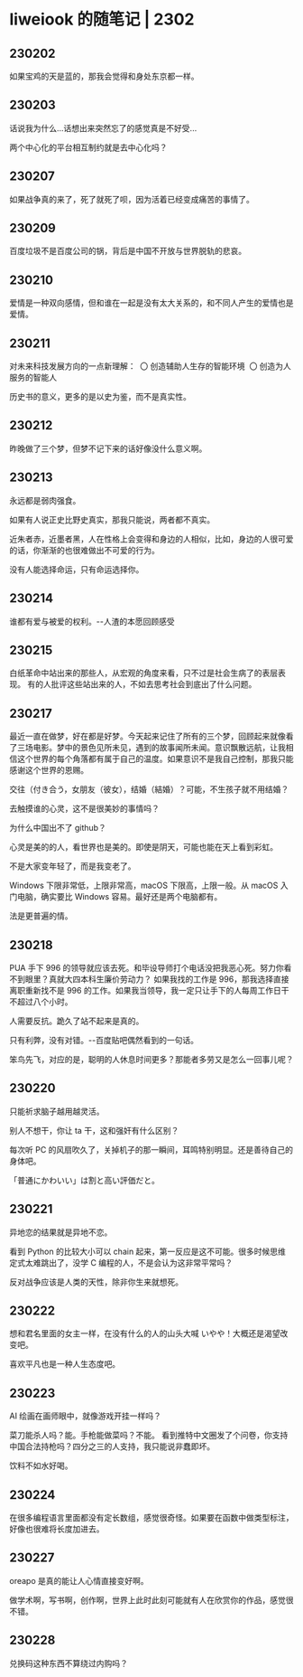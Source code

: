 # liweiook 的随笔记 | 2302

## 230202

如果宝鸡的天是蓝的，那我会觉得和身处东京都一样。

## 230203

话说我为什么...话想出来突然忘了的感觉真是不好受...

两个中心化的平台相互制约就是去中心化吗？

## 230207

如果战争真的来了，死了就死了呗，因为活着已经变成痛苦的事情了。

## 230209

百度垃圾不是百度公司的锅，背后是中国不开放与世界脱轨的悲哀。

## 230210

爱情是一种双向感情，但和谁在一起是没有太大关系的，和不同人产生的爱情也是爱情。

## 230211

对未来科技发展方向的一点新理解：
​ 〇 创造辅助人生存的智能环境
​ 〇 创造为人服务的智能人

历史书的意义，更多的是以史为鉴，而不是真实性。

## 230212

昨晚做了三个梦，但梦不记下来的话好像没什么意义啊。

## 230213

永远都是弱肉强食。

如果有人说正史比野史真实，那我只能说，两者都不真实。

近朱者赤，近墨者黑，人在性格上会变得和身边的人相似，比如，身边的人很可爱的话，你渐渐的也很难做出不可爱的行为。

没有人能选择命运，只有命运选择你。

## 230214

谁都有爱与被爱的权利。--人渣的本愿回顾感受

## 230215

白纸革命中站出来的那些人，从宏观的角度来看，只不过是社会生病了的表层表现。
有的人批评这些站出来的人，不如去思考社会到底出了什么问题。

## 230217

最近一直在做梦，好在都是好梦。今天起来记住了所有的三个梦，回顾起来就像看了三场电影。梦中的景色见所未见，遇到的故事闻所未闻。意识飘散远航，让我相信这个世界的每个角落都有属于自己的温度。如果意识不是我自己控制，那我只能感谢这个世界的恩赐。

交往（付き合う，女朋友（彼女），结婚（結婚）？可能，不生孩子就不用结婚？

去触摸谁的心灵，这不是很美妙的事情吗？

为什么中国出不了 github？

心灵是美的的人，看世界也是美的。即使是阴天，可能也能在天上看到彩虹。

不是大家变年轻了，而是我变老了。

Windows 下限非常低，上限非常高，macOS 下限高，上限一般。从 macOS 入门电脑，确实要比 Windows 容易。最好还是两个电脑都有。

法是更普遍的情。

## 230218

PUA 手下 996 的领导就应该去死。和毕设导师打个电话没把我恶心死。努力你看不到眼里？真就大四本科生廉价劳动力？
如果我找的工作是 996，那我选择直接离职重新找不是 996 的工作。如果我当领导，我一定只让手下的人每周工作日干不超过八个小时。

人需要反抗。跪久了站不起来是真的。

只有利弊，没有对错。--百度贴吧偶然看到的一句话。

笨鸟先飞，对应的是，聪明的人休息时间更多？那能者多劳又是怎么一回事儿呢？

## 230220

只能祈求脑子越用越灵活。

别人不想干，你让 ta 干，这和强奸有什么区别？

每次听 PC 的风扇吹久了，关掉机子的那一瞬间，耳鸣特别明显。还是善待自己的身体吧。

「普通にかわいい」は割と高い評価だと。

## 230221

异地恋的结果就是异地不恋。

看到 Python 的比较大小可以 chain 起来，第一反应是这不可能。很多时候思维定式太难跳出了，没学 C 编程的人，不是会认为这非常平常吗？

反对战争应该是人类的天性，除非你生来就想死。

## 230222

想和君名里面的女主一样，在没有什么的人的山头大喊 いやや！大概还是渴望改变吧。

喜欢平凡也是一种人生态度吧。

## 230223

AI 绘画在画师眼中，就像游戏开挂一样吗？

菜刀能杀人吗？能。手枪能做菜吗？不能。
看到推特中文圈发了个问卷，你支持中国合法持枪吗？四分之三的人支持，我只能说非蠢即坏。

饮料不如水好喝。

## 230224

在很多编程语言里面都没有定长数组，感觉很奇怪。如果要在函数中做类型标注，好像也很难将长度加进去。

## 230227

oreapo 是真的能让人心情直接变好啊。

做学术啊，写书啊，创作啊，世界上此时此刻可能就有人在欣赏你的作品，感觉很不错。

## 230228

兑换码这种东西不算绕过内购吗？
